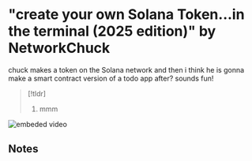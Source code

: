 # "create your own Solana Token...in the terminal (2025 edition)" by NetworkChuck
chuck makes a token on the Solana network and then i think he is gonna make a smart contract version of a todo app after? sounds fun!

>[!tldr]
>1. mmm

![embeded video](https://www.youtube.com/watch?v=L4ASwqLZVV0)

## Notes
